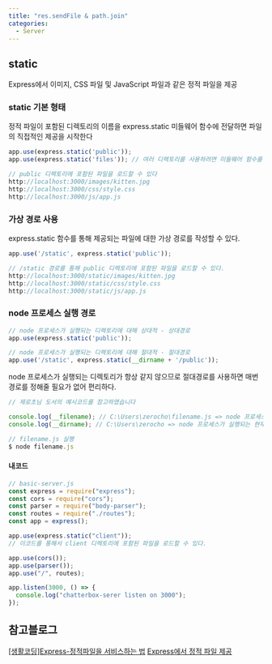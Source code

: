 ```yaml
---
title: "res.sendFile & path.join"
categories:
  - Server
---
```


## static
Express에서 이미지, CSS 파일 및 JavaScript 파일과 같은 정적 파일을 제공

### static 기본 형태
정적 파일이 포함된 디렉토리의 이름을 express.static 미들웨어 함수에 전달하면 파일의 직접적인 제공을 시작한다

```js
app.use(express.static('public'));
app.use(express.static('files')); // 여러 디렉토리를 사용하려면 미들웨어 함수를 여러번 사용한다

// public 디렉토리에 포함된 파일을 로드할 수 있다
http://localhost:3000/images/kitten.jpg
http://localhost:3000/css/style.css
http://localhost:3000/js/app.js
```

### 가상 경로 사용
express.static 함수를 통해 제공되는 파일에 대한 가상 경로를 작성할 수 있다.

```js
app.use('/static', express.static('public'));

// /static 경로를 통해 public 디렉토리에 포함된 파일을 로드할 수 있다.
http://localhost:3000/static/images/kitten.jpg
http://localhost:3000/static/css/style.css
http://localhost:3000/static/js/app.js
```

### node 프로세스 실행 경로
```js
// node 프로세스가 실행되는 디렉토리에 대해 상대적 - 상대경로
app.use(express.static('public'));

// node 프로세스가 실행되는 디렉토리에 대해 절대적 - 절대경로
app.use('/static', express.static(__dirname + '/public'));
```

node 프로세스가 실행되는 디렉토리가 항상 같지 않으므로 절대경로를 사용하면 매번 경로를 정해줄 필요가 없어 편리하다.

```js
// 제로초님 도서의 예시코드를 참고하였습니다

console.log(__filename); // C:\Users\zerocho\filename.js => node 프로세스가 실행되는 현재 파일
console.log(__dirname); // C:\Users\zerocho => node 프로세스가 실행되는 현재 위치

// filename.js 실행
$ node filename.js
```



#### 내코드
```js
// basic-server.js
const express = require("express");
const cors = require("cors");
const parser = require("body-parser");
const routes = require("./routes");
const app = express();

app.use(express.static("client"));
// 이코드를 통해서 client 디렉토리에 포함된 파일을 로드할 수 있다.

app.use(cors());
app.use(parser());
app.use("/", routes);

app.listen(3000, () => {
  console.log("chatterbox-serer listen on 3000");
});

```

## 참고블로그
[[생활코딩]Express-정적파일을 서비스하는 법](https://opentutorials.org/course/2136/11857)
[Express에서 정적 파일 제공](https://expressjs.com/ko/starter/static-files.html)
